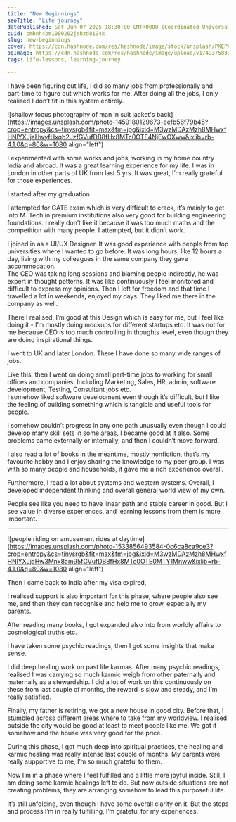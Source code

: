 ```yaml
---
title: "New Beginnings"
seoTitle: "Life journey"
datePublished: Sat Jun 07 2025 18:30:00 GMT+0000 (Coordinated Universal Time)
cuid: cmbnh4bm1000202jshzd8194x
slug: new-beginnings
cover: https://cdn.hashnode.com/res/hashnode/image/stock/unsplash/PKEPAeMBOIU/upload/f8d3b3468f89def9b615eabddac66e16.jpeg
ogImage: https://cdn.hashnode.com/res/hashnode/image/upload/v1749375833574/d8defc23-8d55-4c00-953d-1161d19d4d15.jpeg
tags: life-lessons, learning-journey

---
```


I have been figuring out life, I did so many jobs from professionally and part-time to figure out which works for me. After doing all the jobs, I only realised I don’t fit in this system entirely.

![shallow focus photography of man in suit jacket's back](https://images.unsplash.com/photo-1459180129673-eefb56f79b45?crop=entropy&cs=tinysrgb&fit=max&fm=jpg&ixid=M3wzMDAzMzh8MHwxfHNlYXJjaHwyfHxqb2JzfGVufDB8fHx8MTc0OTE4NjEwOXww&ixlib=rb-4.1.0&q=80&w=1080 align="left")

I experimented with some works and jobs, working in my home country India and abroad. It was a great learning experience for my life. I was in London in other parts of UK from last 5 yrs. It was great, I’m really grateful for those experiences.

I started after my graduation

I attempted for GATE exam which is very difficult to crack, it’s mainly to get into M. Tech in premium institutions also very good for building engineering foundations. I really don’t like it because it was too much maths and the competition with many people. I attempted, but it didn’t work.

I joined in as a UI/UX Designer. It was good experience with people from top universities where I wanted to go before. It was long hours, like 12 hours a day, living with my colleagues in the same company they gave accommodation.  
The CEO was taking long sessions and blaming people indirectly, he was expert in thought patterns. It was like continuously I feel monitored and difficult to express my opinions. Then I left for freedom and that time I travelled a lot in weekends, enjoyed my days. They liked me there in the company as well.

There I realised, I’m good at this Design which is easy for me, but I feel like doing it - I’m mostly doing mockups for different startups etc. It was not for me because CEO is too much controlling in thoughts level, even though they are doing inspirational things.

I went to UK and later London. There I have done so many wide ranges of jobs.

Like this, then I went on doing small part-time jobs to working for small offices and companies. Including Marketing, Sales, HR, admin, software development, Testing, Consultant jobs etc.  
I somehow liked software development even though it’s difficult, but I like the feeling of building something which is tangible and useful tools for people.

I somehow couldn’t progress in any one path unusually even though I could develop many skill sets in some areas, I became good at it also. Some problems came externally or internally, and then I couldn’t move forward.

I also read a lot of books in the meantime, mostly nonfiction, that’s my favourite hobby and I enjoy sharing the knowledge to my peer group. I was with so many people and households, it gave me a rich experience overall.

Furthermore, I read a lot about systems and western systems. Overall, I developed independent thinking and overall general world view of my own.

People see like you need to have linear path and stable career in good. But I see value in diverse experiences, and learning lessons from them is more important.

---

![people riding on amusement rides at daytime](https://images.unsplash.com/photo-1533856493584-0c6ca8ca9ce3?crop=entropy&cs=tinysrgb&fit=max&fm=jpg&ixid=M3wzMDAzMzh8MHwxfHNlYXJjaHw3Mnx8am95fGVufDB8fHx8MTc0OTE0MTY1Mnww&ixlib=rb-4.1.0&q=80&w=1080 align="left")

Then I came back to India after my visa expired,

I realised support is also important for this phase, where people also see me, and then they can recognise and help me to grow, especially my parents.

After reading many books, I got expanded also into from worldly affairs to cosmological truths etc.

I have taken some psychic readings, then I got some insights that make sense.

I did deep healing work on past life karmas. After many psychic readings, realised I was carrying so much karmic weigh from other paternally and maternally as a stewardship. I did a lot of work on this continuously on these from last couple of months, the reward is slow and steady, and I’m really satisfied.

Finally, my father is retiring, we got a new house in good city. Before that, I stumbled across different areas where to take from my worldview. I realised outside the city would be good at least to meet people like me. We got it somehow and the house was very good for the price.

During this phase, I got much deep into spiritual practices, the healing and karmic healing was really intense last couple of months. My parents were really supportive to me, I’m so much grateful to them.

Now I’m in a phase where I feel fulfilled and a little more joyful inside. Still, I am doing some karmic healings left to do. But now outside situations are not creating problems, they are arranging somehow to lead this purposeful life.

It’s still unfolding, even though I have some overall clarity on it. But the steps and process I’m in really fulfilling, I’m grateful for my experiences.